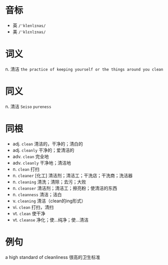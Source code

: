 # 音标

- 英 `/'klenlɪnəs/`
- 美 `/'klɛnlɪnəs/`

# 词义

n. 清洁
`the practice of keeping yourself or the things around you clean`

# 同义

n. 清洁
`Seiso` `pureness`

# 同根

- adj. `clean` 清洁的，干净的；清白的
- adj. `cleanly` 干净的；爱清洁的
- adv. `clean` 完全地
- adv. `cleanly` 干净地；清洁地
- n. `clean` 打扫
- n. `cleaner` [化工] 清洁剂；清洁工；干洗店；干洗商；洗洁器
- n. `cleaning` 清洗；清除；去污；大败
- n. `cleanser` 清洁剂；清洁工；擦亮粉；使清洁的东西
- n. `cleanness` 清洁；洁白
- v. `cleaning` 清洁（clean的ing形式）
- vi. `clean` 打扫，清扫
- vt. `clean` 使干净
- vt. `cleanse` 净化；使…纯净；使…清洁

# 例句

a high standard of cleanliness
很高的卫生标准



